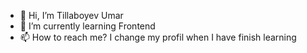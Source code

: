 - 👋 Hi, I’m Tillaboyev Umar
- 🌱 I’m currently learning Frontend
- 📫 How to reach me? I change my profil when I have finish learning

<!---
Umar471/Umar471 is a ✨ special ✨ repository because its `README.md` (this file) appears on your GitHub profile.
You can click the Preview link to take a look at your changes.
--->
